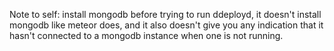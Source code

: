 


Note to self: install mongodb before trying to run ddeployd, it doesn't install mongodb like meteor does, and it also doesn't give you any indication that it hasn't connected to a mongodb instance when one is not running.